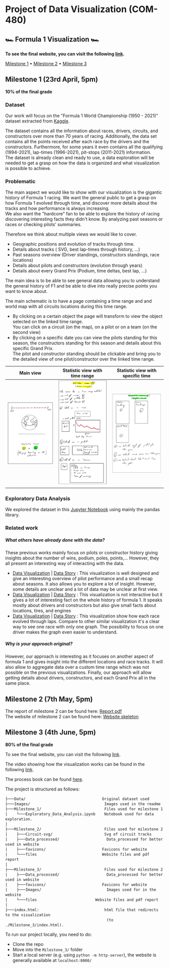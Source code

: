 # Project of Data Visualization (COM-480)

## 🏎 Formula 1 Visualization 🏎️

**To see the final website, you can visit the following [link](https://thomberger.github.io/DataViz_Perso/Milestone_3/index.html).**


[Milestone 1](#milestone-1-23rd-april-5pm) • [Milestone 2](#milestone-2-7th-may-5pm) • [Milestone 3](#milestone-3-4th-june-5pm)

## Milestone 1 (23rd April, 5pm)

**10% of the final grade**

### Dataset

Our work will focus on the "Formula 1 World Championship (1950 - 2021)" dataset extracted from [Kaggle](https://www.kaggle.com/rohanrao/formula-1-world-championship-1950-2020).

The dataset contains all the information about races, drivers, circuits, and constructors over more than 70 years of racing. Additionally, the data set contains all the points received after each race by the drivers and the constructors. Furthermore, for some years it even contains all the qualifying (1994-2021), lap-times (1996-2021), pit-stops (2011-2021) information.<br>
The dataset is already clean and ready to use, a data exploration will be needed to get a grasp on how the data is organized and what visualization is possible to achieve.


### Problematic

The main aspect we would like to show with our visualization is the gigantic history of Formula 1 racing. We want the general public to get a grasp on how Formula 1 evolved through time, and discover more details about the tracks and how performance is always increasing.<br>
We also want the "hardcore" fan to be able to explore the history of racing discovering interesting facts they didn't know. By analyzing past seasons or races or checking pilots' summaries.

Therefore we think about multiple views we would like to cover.
 - Geographic positions and evolution of tracks through time.
 - Details about tracks ( SVG, best lap-times through history, ...)
 - Past seasons overview (Driver standings, constructors standings, race locations)
 - Details about pilots and constructors (evolution through years)
 - Details about every Grand Prix (Podium, time deltas, best lap, ...)

The main idea is to be able to see general data allowing you to understand the general history of F1 and be able to dive into really precise points you want to know about.

The main schematic is to have a page containing a time range and and world map with all circuits locations during this time range.<br>
 - By clicking on a certain object the page will transform to view the object selected on the linked time range. <br>You can click on a circuit (on the map), on a pilot or on a team (on the second view)<br>
 - By clicking on a specific date you can view the pilots standing for this season, the constructors standing for this season and details about this specific Grand Prix.<br>The pilot and constructor standing should be clickable and bring you to the detailed view of one pilot/constructor over the linked time range.<br>

<p align="center">

| Main view | Statistic view with time range | Statistic view with specific time |
| :---------------: | :--------------------------------------------------: | :------------------------------------------------------: |
| <img src="/Images/Main_view.jpeg" width="300" > | <img src="/Images/Stat_View_time_range.jpeg" width="300" > | <img src="/Images/Stat_View_specific_time.jpeg" width="300" > |

</p>

### Exploratory Data Analysis

We explored the dataset in this [Jupyter Notebook](/Milestone_1/Exploratory_Data_Analysis.ipynb) using mainly the pandas library.  

### Related work

##### What others have already done with the data?

These previous works mainly focus on pilots or constructor history giving insights about the number of wins, podium, poles, points,... However, they all present an interesting way of interacting with the data.
 - [Data Visualization](https://f1-goat.herokuapp.com/#!/dashboard) | [Data Story](https://jasonjpaul.squarespace.com/formula-1-data-vis) : This visualization is well designed and give an interesting overview of pilot performance and a small recap about seasons. It also allows you to explore a lot of insight. However, some details are unclear and a lot of data may be unclear at first view.
 - [Data Visualization](https://public.tableau.com/en-us/gallery/visual-history-formula-1) | [Data Story](https://public.tableau.com/en-us/s/blog/2019/07/behind-viz-james-smith-talks-illustrator-tableau-public-and-formula-1) : This visualization is not interactive but it gives a lot of interesting fact on the whole history of formula 1. It speaks mostly about drivers and constructors but also give small facts about locations, tires, and engines
 - [Data Visualization](https://davidor.github.io/formula1-lap-charts/#/) | [Data Story](https://github.com/davidor/formula1-lap-charts) : This visualization show how each race evolved through laps. Compare to other similar visualization it's a clear way to see one race with only one graph. The possibility to focus on one driver makes the graph even easier to understand.

##### Why is your approach original?
However, our approach is interesting as it focuses on another aspect of formula 1 and gives insight into the different locations and race tracks. It will also allow to aggregate data over a custom time range which was not possible on the previous visualizations. Finally, our approach will allow getting details about drivers, constructors, and each Grand Prix all in the same place.


## Milestone 2 (7th May, 5pm)

The report of milestone 2 can be found here: [Report pdf](/Milestone_2/Report_Milestone2.pdf)<br>
The website of milestone 2 can be found here:  [Website skeleton](https://thomberger.github.io/DataViz_Perso/Milestone_2/index.html)


## Milestone 3 (4th June, 5pm)

**80% of the final grade**

To see the final website, you can visit the following [link](https://thomberger.github.io/DataViz_Perso/Milestone_3/index.html).

The video showing how the visualization works can be found in the following [link](https://www.youtube.com/watch?v=TbKRwhvaats).

The process book can be found [here](/Milestone_3/ProcessBook.pdf).

The project is structured as follows:

```       
├───Data/             				       Original dataset used
├───Images/      				            Images used in the readme
├───Milestone_1/         		            Files used for milestone 1
|    └───Exploratory_Data_Analysis.ipynb 	Notebook used for data exploration.       
|
├───Milestone_2/         			        Files used for milestone 2
|    ├───Circuit-svg/				        Svg of circuit tracks
|    ├───Data_processed/			         Data_processed for better used in website
|    ├───favicons/				           Favicons for website
|    └───files				               Website files and pdf report        
|
├───Milestone_3/         			        Files used for milestone 2
|    ├───Data_processed/			         Data_processed for better used in website
|    ├───favicons/				           Favicons for website
|    ├───Images/				             Images used for in the website
|    └───files			               	Website files and pdf report        
|
├───index.html: 			             	html file that redirects to the visualization
                                             (to ./Milestone_3/index.html).
```

To run our project locally, you need to do:

- Clone the repo
- Move into the `Milestone_3/` folder
- Start a local server (e.g. using ```python -m http-server```), the website is generally available at ```localhost:8000/```
